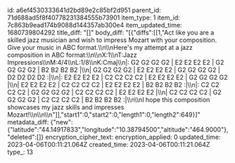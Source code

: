 id: a6ef4530333641d2bd89e2c85bf2d951
parent_id: 71d688ad5f8f40778231384555b73901
item_type: 1
item_id: 7c863b9ead174b9088d144357ab300e4
item_updated_time: 1680739804292
title_diff: "[]"
body_diff: "[{\"diffs\":[[1,\"Act like you are a skilled jazz musician and wish to impress Mozart with your composition. Give your music in ABC format.\\\n\\\nHere's my attempt at a jazz composition in ABC format:\\\n\\\nX:1\\\nT:Jazz Impressions\\\nM:4/4\\\nL:1/8\\\nK:Cmaj\\\n|: G2 G2 G2 G2 | E2 E2 E2 E2 | G2 G2 G2 G2 | B2 B2 B2 B2 |\\\n| G2 G2 G2 G2 | E2 E2 E2 E2 | G2 G2 G2 G2 | D2 D2 D2 D2 :|\\\n|: E2 E2 E2 E2 | C2 C2 C2 C2 | E2 E2 E2 E2 | G2 G2 G2 G2 |\\\n| E2 E2 E2 E2 | C2 C2 C2 C2 | E2 E2 E2 E2 | B2 B2 B2 B2 :|\\\n|: C2 C2 C2 C2 | G2 G2 G2 G2 | C2 C2 C2 C2 | E2 E2 E2 E2 |\\\n| C2 C2 C2 C2 | G2 G2 G2 G2 | C2 C2 C2 C2 | B2 B2 B2 B2 :|\\\n\\\nI hope this composition showcases my jazz skills and impresses Mozart!\\\n\\\n\\\n\"]],\"start1\":0,\"start2\":0,\"length1\":0,\"length2\":649}]"
metadata_diff: {"new":{"latitude":"44.14917833","longitude":"10.38794500","altitude":"464.9000"},"deleted":[]}
encryption_cipher_text: 
encryption_applied: 0
updated_time: 2023-04-06T00:11:21.064Z
created_time: 2023-04-06T00:11:21.064Z
type_: 13